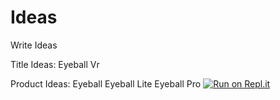 # Ideas
Write Ideas


Title Ideas:
Eyeball Vr

Product Ideas:
Eyeball
Eyeball Lite
Eyeball Pro
[![Run on Repl.it](https://repl.it/badge/github/elidresnin/BCTSA-ELI-EVAN)](https://repl.it/github/elidresnin/BCTSA-ELI-EVAN)